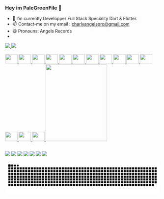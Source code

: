 ### Hey im PaleGreenFile 👋


- 🔭 I’m currently Developper Full Stack Speciality Dart & Flutter.
- 📫 Contact-me on my email : charlyangelspro@gmail.com
- 😄 Pronouns: Angels Records
- 
<div>
  <a href="https://github.com/PaleGreenFILE">
    <img height="180em" src="https://github-readme-stats.vercel.app/api?username=PaleGreenFILE&show_icons=true&theme=dracula&include_all_commits=true&count_private=true"/>
    <img height="180em" src="https://github-readme-stats.vercel.app/api/top-langs/?username=PaleGreenFILE&layout=compact&langs_count=16&theme=dracula"/>
</div>

<div style="display: inline_block"><br>
    <img align"center"  height="30" width="40" src="https://cdn.jsdelivr.net/gh/devicons/devicon/icons/javascript/javascript-original.svg"/>
    <img align"center"  height="30" width="40" src="https://cdn.jsdelivr.net/gh/devicons/devicon/icons/react/react-original.svg"/>
    <img align"center"  height="30" width="40" src="https://cdn.jsdelivr.net/gh/devicons/devicon/icons/nodejs/nodejs-original.svg">
    <img align"center"  height="30" width="40" src="https://cdn.jsdelivr.net/gh/devicons/devicon/icons/html5/html5-original.svg">
    <img align"center"  height="30" width="40" src="https://cdn.jsdelivr.net/gh/devicons/devicon/icons/css3/css3-original.svg">
    <img align"center"  height="30" width="40" src="https://cdn.jsdelivr.net/gh/devicons/devicon/icons/python/python-original.svg">
    <img align"center"  height="30" width="40" src="https://cdn.jsdelivr.net/gh/devicons/devicon/icons/csharp/csharp-original.svg">
    <img align"center"  height="30" width="40" src="https://cdn.jsdelivr.net/gh/devicons/devicon/icons/dart/dart-original.svg">
    <img align"center"  height="30" width="40" src="https://cdn.jsdelivr.net/gh/devicons/devicon/icons/flutter/flutter-original.svg">
    <img align"center"  height="30" width="40" src="https://cdn.jsdelivr.net/gh/devicons/devicon/icons/android/android-original-wordmark.svg">
    <img align"center"  height="30" width="40" src="https://cdn.jsdelivr.net/gh/devicons/devicon/icons/wordpress/wordpress-original.svg">
    <img align"center"  height="30" width="40" src="https://cdn.jsdelivr.net/gh/devicons/devicon/icons/vscode/vscode-original.svg">
    <img align"center"  height="30" width="40" src="https://cdn.jsdelivr.net/gh/devicons/devicon/icons/php/php-original.svg">
    <img align"center"  height="30" width="40" src="https://cdn.jsdelivr.net/gh/devicons/devicon/icons/firebase/firebase-plain-wordmark.svg">
    <img align"right" height="250" width="200" src="https://cdn.discordapp.com/attachments/482828551570325506/904602865983709214/download20211101062757.png">
   
</div>
  
  ##
  
  <div>
    <a href="https://www.youtube.com/channel/UCb8yfOchZyO9C42KkRbE59w" target="_blank"><img src="https://img.shields.io/badge/YouTube-FF0000?style=for-the-badge&logo=youtube&logoColor=white" target="_blank"></a>
    <a href="https://www.instagram.com/charly.angels2a/" target="_blank"><img src="https://img.shields.io/badge/Instagram-E4405F?style=for-the-badge&logo=instagram&logoColor=white" target="_blank"></a>
    <a href="https://www.twitch.tv/wolfking__tv" target="_blank"><img src="https://img.shields.io/badge/Twitch-9146FF?style=for-the-badge&logo=twitch&logoColor=white" target="_blank"></a>
    <a href="https://discord.gg/qpAYQ73hrF" target="_blank"><img src="https://img.shields.io/badge/Discord-7289DA?style=for-the-badge&logo=discord&logoColor=white" target="_blank"></a>
    <a href="mailto:charlyangelspro@gmail.com" target="_blank"><img src="https://img.shields.io/badge/Gmail-D14836?style=for-the-badge&logo=gmail&logoColor=white" target="_blank"></a>
    <a href="https://www.facebook.com/charly.angelsperso/" target="_blank"><img src="https://img.shields.io/badge/Facebook-1877F2?style=for-the-badge&logo=facebook&logoColor=white" target="_blank"></a>
    <a href="https://www.linkedin.com/in/charly-angels-84a495222/" target="_blank"><img src="https://img.shields.io/badge/LinkedIn-0077B5?style=for-the-badge&logo=linkedin&logoColor=white" target="_blank"></a>
  
    
  ![snake svg](https://github.com/PaleGreenFILE/PaleGreenFile/blob/output/github-contribution-grid-snake.svg)
    
  </div>


